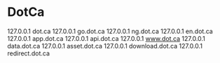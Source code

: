 # DotCa
127.0.0.1	dot.ca
127.0.0.1	go.dot.ca
127.0.0.1	ng.dot.ca
127.0.0.1	en.dot.ca
127.0.0.1	app.dot.ca
127.0.0.1	api.dot.ca
127.0.0.1	www.dot.ca
127.0.0.1	data.dot.ca
127.0.0.1	asset.dot.ca
127.0.0.1	download.dot.ca
127.0.0.1	redirect.dot.ca